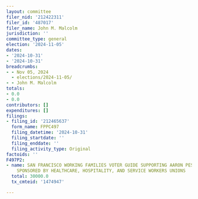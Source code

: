 ```yaml
---
layout: committee
filer_nid: '212422311'
filer_id: '487017'
filer_name: John M. Malcolm
jurisdiction: ''
committee_type: general
election: '2024-11-05'
dates:
- '2024-10-31'
- '2024-10-31'
breadcrumbs:
- - Nov 05, 2024
  - elections/2024-11-05/
- - John M. Malcolm
totals:
- 0.0
- 0.0
contributors: []
expenditures: []
filings:
- filing_id: '212465637'
  form_name: FPPC497
  filing_datetime: '2024-10-31'
  filing_startdate: ''
  filing_enddate: ''
  filing_activity_type: Original
factoids: ''
F497P2:
- name: SAN FRANCISCO WORKING FAMILIES VOTER GUIDE SUPPORTING AARON PESKIN FOR MAYOR,
    SPONSORED BY HEALTHCARE, HOSPITALITY, AND SERVICE WORKERS UNIONS
  total: 30000.0
  tx_cmteid: '1474947'

---
```


